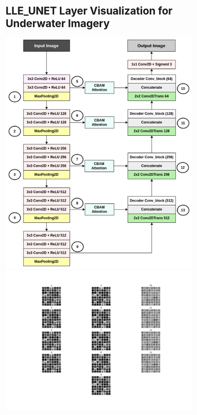 # LLE_UNET Layer Visualization for Underwater Imagery

<div align="center">
    <img src="VGG_UNET.png" alt="LLE_UNET">
</div>

<div align="center">
    <img src="layes.png" alt="Layers">
</div>
